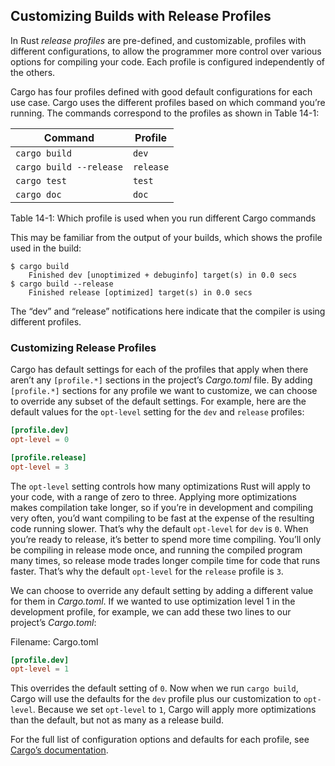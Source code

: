 ## Customizing Builds with Release Profiles

In Rust *release profiles* are pre-defined, and customizable, profiles with
different configurations, to allow the programmer more control over various
options for compiling your code. Each profile is configured independently of
the others.

<!-- To be clear, are these release profiles pre-defined profiles that you use
for different things? Can you lay that out more explicitly, give a more
detailed definition? That seems super useful, but I'm not sure I'm following
what they actually are. -->
<!-- They are pre-defined, we've tried to clarify /Carol -->

Cargo has four profiles defined with good default configurations for each use
case. Cargo uses the different profiles based on which command you’re running.
The commands correspond to the profiles as shown in Table 14-1:

<!-- Hm, so these profiles aren't built-in, just supported? and used for what
for cargo build? How do you use a particular profile in a build, is it chosen
by default? Do you have to specify? -->
<!-- They are built in with defaults. We've tried to clarify by changing this
to a table and adding some more explanation, is this better? /Carol -->

| Command                 | Profile   |
|-------------------------|-----------|
| `cargo build`           | `dev`     |
| `cargo build --release` | `release` |
| `cargo test`            | `test`    |
| `cargo doc`             | `doc`     |

<span class="caption">Table 14-1: Which profile is used when you run different
Cargo commands</span>

This may be familiar from the output of your builds, which shows the profile
used in the build:

<!-- Above-is that what you meant here? -->
<!-- Yep! /Carol -->

```text
$ cargo build
    Finished dev [unoptimized + debuginfo] target(s) in 0.0 secs
$ cargo build --release
    Finished release [optimized] target(s) in 0.0 secs
```

The “dev” and “release” notifications here indicate that the compiler is
using different profiles.

<!-- which profile is "debug" associated with? As you can probably tell, I'm
not confident in my interpretation here, I think we need more info -->
<!-- Sorry, this was an inconsistency in cargo that we actually noticed while
writing this section and has since been fixed, but then I think we missed
updating this spot. `debug` should be gone. /Carol -->

### Customizing Release Profiles

<!-- Do we mean that the profiles are all already stored in Cargo.toml, or you
have to add the entire code to cargo.toml? It seems like the former from the
writing, but looking through toml files I've made the latter seems to be true.
If you have multiple profiles in the toml, how do you choose which one to use?
-->
<!-- We've tried to clarify below. Please let me know if this is still unclear,
I'm confused about how you're drawing your conclusions. /Carol -->

Cargo has default settings for each of the profiles that apply when there
aren’t any `[profile.*]` sections in the project’s *Cargo.toml* file. By adding
`[profile.*]` sections for any profile we want to customize, we can choose to
override any subset of the default settings. For example, here are the default
values for the `opt-level` setting for the `dev` and `release` profiles:

```toml
[profile.dev]
opt-level = 0

[profile.release]
opt-level = 3
```

The `opt-level` setting controls how many optimizations Rust will apply to your
code, with a range of zero to three. Applying more optimizations makes
compilation take longer, so if you’re in development and compiling very often,
you’d want compiling to be fast at the expense of the resulting code running
slower. That’s why the default `opt-level` for `dev` is `0`. When you’re ready
to release, it’s better to spend more time compiling. You’ll only be compiling
in release mode once, and running the compiled program many times, so release
mode trades longer compile time for code that runs faster. That’s why the
default `opt-level` for the `release` profile is `3`.

We can choose to override any default setting by adding a different value for
them in *Cargo.toml*. If we wanted to use optimization level 1 in the
development profile, for example, we can add these two lines to our project’s
*Cargo.toml*:

<!-- So do we choose which profile to use when? How do we do that? Or is that
determined automatically by Rust, and if so, how? I think we need to show that
somewhere around here -->
<!-- Which profile is used is determined by which command you're running, which
we tried to show above. I hope the table added above has clarified this, if
not, please suggest further wording above, but the reader should understand
which profile gets used when by this point and I don't think we should repeat
it again here. /Carol -->

<span class="filename">Filename: Cargo.toml</span>

```toml
[profile.dev]
opt-level = 1
```

This overrides the default setting of `0`. Now when we run `cargo build`, Cargo
will use the defaults for the `dev` profile plus our customization to
`opt-level`. Because we set `opt-level` to `1`, Cargo will apply more
optimizations than the default, but not as many as a release build.

For the full list of configuration options and defaults for each profile, see
[Cargo’s documentation](http://doc.crates.io/).
